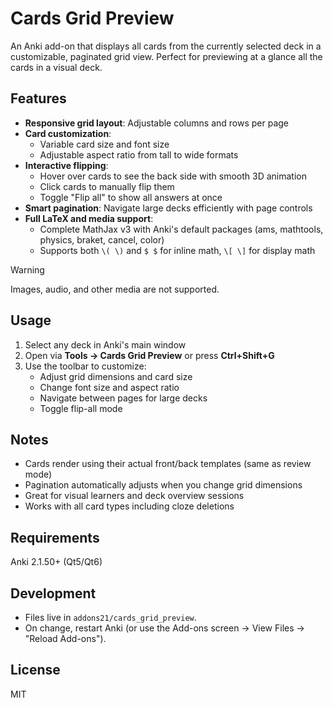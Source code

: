 # Cards Grid Preview

An Anki add-on that displays all cards from the currently selected deck in a customizable, paginated grid view. Perfect for previewing at a glance all the cards in a visual deck.

## Features

- **Responsive grid layout**: Adjustable columns and rows per page
- **Card customization**:
  - Variable card size and font size
  - Adjustable aspect ratio from tall to wide formats
- **Interactive flipping**:
  - Hover over cards to see the back side with smooth 3D animation
  - Click cards to manually flip them
  - Toggle "Flip all" to show all answers at once
- **Smart pagination**: Navigate large decks efficiently with page controls
- **Full LaTeX and media support**:
  - Complete MathJax v3 with Anki's default packages (ams, mathtools, physics, braket, cancel, color)
  - Supports both `\( \)` and `$ $` for inline math, `\[ \]` for display math

> [!WARNING]  
> Images, audio, and other media are not supported.

## Usage

1. Select any deck in Anki's main window
2. Open via **Tools → Cards Grid Preview** or press **Ctrl+Shift+G**
3. Use the toolbar to customize:
   - Adjust grid dimensions and card size
   - Change font size and aspect ratio
   - Navigate between pages for large decks
   - Toggle flip-all mode

## Notes

- Cards render using their actual front/back templates (same as review mode)
- Pagination automatically adjusts when you change grid dimensions
- Great for visual learners and deck overview sessions
- Works with all card types including cloze deletions

## Requirements

Anki 2.1.50+ (Qt5/Qt6)

## Development

- Files live in `addons21/cards_grid_preview`.
- On change, restart Anki (or use the Add-ons screen → View Files → "Reload Add-ons").

## License

MIT
